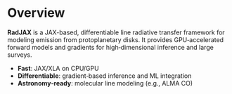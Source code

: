 # Overview

**RadJAX** is a JAX-based, differentiable line radiative transfer framework
for modeling emission from protoplanetary disks. It provides GPU‑accelerated
forward models and gradients for high‑dimensional inference and large surveys.

- **Fast**: JAX/XLA on CPU/GPU
- **Differentiable**: gradient‑based inference and ML integration
- **Astronomy‑ready**: molecular line modeling (e.g., ALMA CO)
